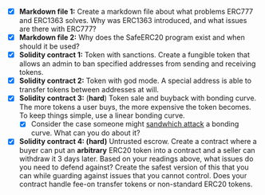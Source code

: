 - [x]  **Markdown file 1:** Create a markdown file about what problems ERC777 and ERC1363 solves. Why was ERC1363 introduced, and what issues are there with ERC777?
- [x]  **Markdown file 2:** Why does the SafeERC20 program exist and when should it be used?
- [x]  **Solidity contract 1:** Token with sanctions. Create a fungible token that allows an admin to ban specified addresses from sending and receiving tokens.
- [x]  **Solidity contract 2:** Token with god mode. A special address is able to transfer tokens between addresses at will.
- [x]  **Solidity contract 3:** (**hard**) Token sale and buyback with bonding curve. The more tokens a user buys, the more expensive the token becomes. To keep things simple, use a linear bonding curve.
    - [x]  Consider the case someone might [sandwhich attack](https://medium.com/coinmonks/defi-sandwich-attack-explain-776f6f43b2fd) a bonding curve. What can you do about it?
- [x]  **Solidity contract 4: (hard)** Untrusted escrow. Create a contract where a buyer can put an **arbitrary** ERC20 token into a contract and a seller can withdraw it 3 days later. Based on your readings above, what issues do you need to defend against? Create the safest version of this that you can while guarding against issues that you cannot control. Does your contract handle fee-on transfer tokens or non-standard ERC20 tokens.